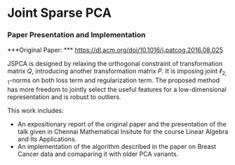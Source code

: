 # Joint Sparse PCA

### Paper Presentation and Implementation

***Original Paper: *** https://dl.acm.org/doi/10.1016/j.patcog.2016.08.025 

JSPCA is designed by relaxing the orthogonal constraint of transformation matrix $Q$, introducing another transformation matrix $P$. It is imposing joint $ℓ_{2,1}$-norms on both loss term and regularization term. The proposed method has more freedom to jointly select the useful features for a low-dimensional representation and is robust to outliers. 

This work includes:

- An expositionary report of the original paper and the presentation of the talk given in Chennai Mathematical Insitute for the course Linear Algebra and Its Applications. 
- An implementation of the algorithm described in the paper on Breast Cancer data and comaparing it with older PCA variants.